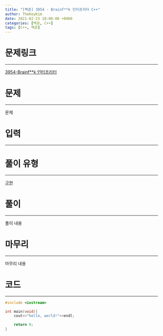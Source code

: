 ```yaml
---
title: "[백준] 3954 - Brainf**k 인터프리터 C++"
author: TheKeyKim
date: 2021-02-23 18:00:00 +0900
categories: [백준, C++]
tags: [C++, 백준]
---
```


# 문제링크
***
[3954-Brainf**k 인터프리터](https://www.acmicpc.net/problem/3954)
# 문제
***
문제

# 입력
***

# 풀이 유형
***
[구현](/tags/impl)

# 풀이
***
풀이 내용

# 마무리
***
마무리 내용
# 코드
***
```c++
#include <iostream>

int main(void){
    cout<<"hello, world!"<<endl;

    return 0;
}
```
